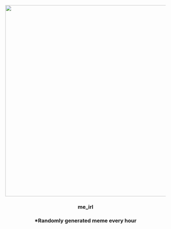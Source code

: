<p align="center">
        <img src="https://i.redd.it/195t1ce4qpr81.gif" width="600" height="600">
        </p>
        <h3 align="center">me_irl</h3>
        <h3 align="center">*Randomly generated meme every hour</h3>
    